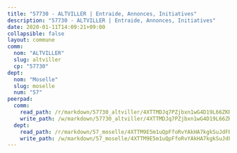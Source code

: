 ```yaml
---
title: "57730 - ALTVILLER | Entraide, Annonces, Initiatives"
description: "57730 - ALTVILLER | Entraide, Annonces, Initiatives"
date: 2020-01-11T14:09:21+09:00
collapsible: false
layout: commune
comm:
  nom: "ALTVILLER"
  slug: altviller
  cp: "57730"
dept:
  nom: "Moselle"
  slug: moselle
  num: "57"
peerpad:
  comm:
    read_path: /r/markdown/57730_altviller/4XTTMDJq7PZjbxn1wG4D19L66ZKRHg1cq1KmdJZ564NXx7ktC
    write_path: /w/markdown/57730_altviller/4XTTMDJq7PZjbxn1wG4D19L66ZKRHg1cq1KmdJZ564NXx7ktC-K3TgUkACyD5XhRegmp1jRVpxYohmLsWzQoLdfXLbqv2GsuWTBfGpEuCYQbeNtrS2kM84krF1bRsc9bRAxkdak5qoqDJrqP8VgxqM523AVZNyM9cYnRhoo3LAwqtxvQivbipp2spY
  dept:
    read_path: /r/markdown/57_moselle/4XTTM9E5m1uQpFfoRvYAkHA7kgkSuJdFBSCmoLnZ6YvxmqAKj
    write_path: /w/markdown/57_moselle/4XTTM9E5m1uQpFfoRvYAkHA7kgkSuJdFBSCmoLnZ6YvxmqAKj-K3TgTxpsRhjGfb3pJqDaX4rYTLkyLoK3BLA4awBfhTSCoyNhResrhhmfsEF8aKnccedt5XoBzWeRYfKxQxNKv71ETcpGharLRE7rdgTKY3uSaW3Du2dz8v23YEY268mfYmweTFnR
---
```


